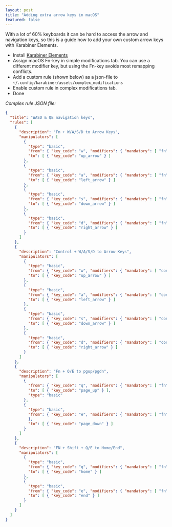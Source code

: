 ```yaml
---
layout: post
title: "Adding extra arrow keys in macOS"
featured: false
---
```


With a lot of 60% keyboards it can be hard to access the arrow and navigation keys, so this is a guide how to add your own custom arrow keys with Karabiner Elements.

- Install [Karabiner Elements](https://karabiner-elements.pqrs.org/)
- Assign macOS Fn-key in simple modifications tab. You can use a different modifier key, but using the Fn-key avoids most remapping conflicts.
- Add a custom rule (shown below) as a json-file to `~/.config/karabiner/assets/complex_modifications`
- Enable custom rule in complex modifications tab.
- Done


*Complex rule JSON file:*

```json
{
  "title": "WASD & QE navigation keys",
  "rules": [
    {
      "description": "Fn + W/A/S/D to Arrow Keys",
      "manipulators": [
        {
          "type": "basic",
          "from": { "key_code": "w", "modifiers": { "mandatory": [ "fn" ], "optional": [ "any" ] } },
          "to": [ { "key_code": "up_arrow" } ]
        },
        {
          "type": "basic",
          "from": { "key_code": "a", "modifiers": { "mandatory": [ "fn" ], "optional": [ "any" ] } },
          "to": [ { "key_code": "left_arrow" } ]
        },
        {
          "type": "basic",
          "from": { "key_code": "s", "modifiers": { "mandatory": [ "fn" ], "optional": [ "any" ] } },
          "to": [ { "key_code": "down_arrow" } ]
        },
        {
          "type": "basic",
          "from": { "key_code": "d", "modifiers": { "mandatory": [ "fn" ], "optional": [ "any" ] } },
          "to": [ { "key_code": "right_arrow" } ]
        }
      ]
    },
    {
      "description": "Control + W/A/S/D to Arrow Keys",
      "manipulators": [
        {
          "type": "basic",
          "from": { "key_code": "w", "modifiers": { "mandatory": [ "control" ] } },
          "to": [ { "key_code": "up_arrow" } ]
        },
        {
          "type": "basic",
          "from": { "key_code": "a", "modifiers": { "mandatory": [ "control" ] } },
          "to": [ { "key_code": "left_arrow" } ]
        },
        {
          "type": "basic",
          "from": { "key_code": "s", "modifiers": { "mandatory": [ "control" ] } },
          "to": [ { "key_code": "down_arrow" } ]
        },
        {
          "type": "basic",
          "from": { "key_code": "d", "modifiers": { "mandatory": [ "control" ] } },
          "to": [ { "key_code": "right_arrow" } ]
        }
      ]
    },
    {
      "description": "Fn + Q/E to pgup/pgdn",
      "manipulators": [
        {
          "from": { "key_code": "q", "modifiers": { "mandatory": [ "fn" ], "optional": [ "any" ] } },
          "to": [ { "key_code": "page_up" } ],
          "type": "basic"
        },
        {
          "type": "basic",
          "from": { "key_code": "e", "modifiers": { "mandatory": [ "fn" ], "optional": [ "any" ] }
          },
          "to": [ { "key_code": "page_down" } ]
        }
      ]
    },
    {
      "description": "FN + Shift + Q/E to Home/End",
      "manipulators": [
        {
          "type": "basic",
          "from": { "key_code": "q", "modifiers": { "mandatory": [ "fn", "right_shift" ], "optional": [ "any" ] } },
          "to": [ { "key_code": "home" } ]
        },
        {
          "type": "basic",
          "from": { "key_code": "e", "modifiers": { "mandatory": [ "fn", "right_shift" ], "optional": [ "any" ] } },
          "to": [ { "key_code": "end" } ]
        }
      ]
    }
  ]
}
```
